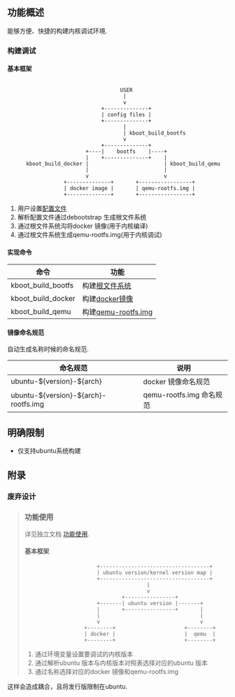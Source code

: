 ## 功能概述

能够方便、快捷的构建内核调试环境.

### 构建调试

#### 基本框架

```

                                    USER
                                     |
                                     v
                              +--------------+
                              | config files |
                              +--------------+
                                     |
                                     | kboot_build_bootfs
                                     v
                              +--------------+
                         +----|    bootfs    |----+
                         |    +--------------+    |
      kboot_build_docker |                        | kboot_build_qemu
                         |                        |
                         v                        v
                  +--------------+       +-----------------+
                  | docker image |       | qemu-rootfs.img |
                  +--------------+       +-----------------+

```

1. 用户设置[配置文件](配置文件.md)
2. 解析配置文件通过debootstrap 生成根文件系统
3. 通过根文件系统沟将docker 镜像(用于内核编译)
4. 通过根文件系统生成qemu-rootfs.img(用于内核调试)

#### 实现命令

| 命令               | 功能                                      |
|--------------------|-------------------------------------------|
| kboot_build_bootfs | 构建[根文件系统](根文件系统.md)           |
| kboot_build_docker | 构建[docker镜像](docker镜像.md)           |
| kboot_build_qemu   | 构建[qemu-rootfs.img](构建qemu-rootfs.md) |

#### 镜像命名规范

自动生成名称时候的命名规范.

| 命名规范                              | 说明                     |
|---------------------------------------|--------------------------|
| ubuntu-\${version}-${arch}            | docker 镜像命名规范      |
| ubuntu-\${version}-${arch}-rootfs.img | qemu-rootfs.img 命名规范 |

## 明确限制

- 仅支持ubuntu系统构建

## 附录

### 废弃设计

> ### 功能使用
> 
> 详见独立文档 [功能使用](功能使用.md).
> 
> #### 基本框架
> 
> ```
>                        +-----------------------------------+
>                        | ubuntu version/kernel version map |
>                        +-----------------------------------+
>                                        |
>                                        v
>                                +----------------+
>                        +-------| ubuntu version |-------+
>                        |       +----------------+       |
>                        |                                |
>                        v                                v
>                    +--------+                      +--------+
>                    | docker |                      |  qemu  |
>                    +--------+                      +--------+
> ```
> 
> 1. 通过环境变量设置要调试的内核版本
> 2. 通过解析ubuntu 版本与内核版本对照表选择对应的ubuntu 版本
> 3. 通过名称选择对应的docker 镜像和qemu-rootfs.img

这样会造成耦合，且将发行版限制在ubuntu.

